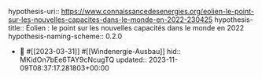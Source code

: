 hypothesis-uri:: https://www.connaissancedesenergies.org/eolien-le-point-sur-les-nouvelles-capacites-dans-le-monde-en-2022-230425
hypothesis-title:: Éolien : le point sur les nouvelles capacités dans le monde en 2022
hypothesis-naming-scheme:: 0.2.0

- 📝  #[[2023-03-31]] #[[Windenergie-Ausbau]]
  hid:: MKidOn7bEe6TAY9cNcugTQ
  updated:: 2023-11-09T08:37:17.281803+00:00